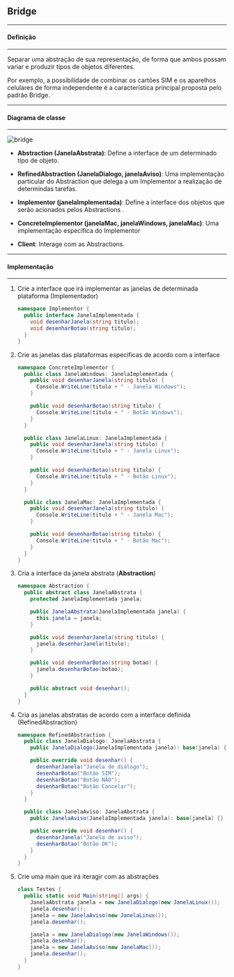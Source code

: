 ## Bridge
***
#### Definição
***

Separar uma abstração de sua representação, de forma que ambos possam variar e produzir tipos de objetos diferentes.

Por exemplo, a possibilidade de combinar os cartões SIM e os aparelhos celulares de forma independente é a característica principal proposta pelo
padrão Bridge.

***
#### Diagrama de classe
***

![bridge](https://cloud.githubusercontent.com/assets/14116020/26143842/052a5f90-3abd-11e7-869e-2d048ab5047d.png)

* **Abstraction (JanelaAbstrata)**: Define a interface de um determinado tipo de objeto.

* **RefinedAbstraction (JanelaDialogo, janelaAviso)**: Uma implementação particular do Abstraction que delega a um Implementor a realização de
determindas tarefas.

* **Implementor (janelaImplementada)**: Define a interface dos objetos que serão acionados pelos Abstractions .

* **ConcreteImplementor (janelaMac, janelaWindows, janelaMac)**: Uma implementação específica do Implementor

* **Client**: Interage com as Abstractions.

***
#### Implementação
***

1. Crie a interface que irá implementar as janelas de determinada plataforma (Implementador)

    ```c#
    namespace Implementor {
      public interface JanelaImplementada {
        void desenharJanela(string titulo);
        void desenharBotao(string titulo);
      }
    }
    ```

2. Crie as janelas das plataformas especificas de acordo com a interface

    ```c#
    namespace ConcreteImplementor {
      public class JanelaWindows: JanelaImplementada {
        public void desenharJanela(string titulo) {
          Console.WriteLine(titulo + " - Janela Windows");
        }
    
        public void desenharBotao(string titulo) {
          Console.WriteLine(titulo + " - Botão Windows");
        }
      }
    
      public class JanelaLinux: JanelaImplementada {
        public void desenharJanela(string titulo) {
          Console.WriteLine(titulo + " - Janela Linux");
        }
    
        public void desenharBotao(string titulo) {
          Console.WriteLine(titulo + " - Botão Linux");
        }
      }
    
      public class JanelaMac: JanelaImplementada {
        public void desenharJanela(string titulo) {
          Console.WriteLine(titulo + " - Janela Mac");
        }
    
        public void desenharBotao(string titulo) {
          Console.WriteLine(titulo + " - Botão Mac");
        }
      }
    }
    ```


3. Cria a interface da janela abstrata (**Abstraction**)

    ```c#
    namespace Abstraction {
      public abstract class JanelaAbstrata {
        protected JanelaImplementada janela;
    
        public JanelaAbstrata(JanelaImplementada janela) {
          this.janela = janela;
        }
    
        public void desenharJanela(string titulo) {
          janela.desenharJanela(titulo);
        }
    
        public void desenharBotao(string botao) {
          janela.desenharBotao(botao);
        }
    
        public abstract void desenhar();
      }
    }
    ```

4. Cria as janelas abstratas de acordo com a interface definida (RefinedAbstraction)

    ```c#
    namespace RefinedAbstraction {
      public class JanelaDialogo: JanelaAbstrata {
        public JanelaDialogo(JanelaImplementada janela): base(janela) {}
    
        public override void desenhar() {
          desenharJanela("Janela de diálogo");
          desenharBotao("Botão SIM");
          desenharBotao("Botão NÃO");
          desenharBotao("Botão Cancelar");
        }
      }
    
      public class JanelaAviso: JanelaAbstrata {
        public JanelaAviso(JanelaImplementada janela): base(janela) {}
    
        public override void desenhar() {
          desenharJanela("Janela de aviso");
          desenharBotao("Botão OK");
        }
      }
    }
    ```

5. Crie uma main que irá iteragir com as abstrações

    ```c#
    class Testes {
      public static void Main(string[] args) {
        JanelaAbstrata janela = new JanelaDialogo(new JanelaLinux());
        janela.desenhar();
        janela = new JanelaAviso(new JanelaLinux());
        janela.desenhar();
    
        janela = new JanelaDialogo(new JanelaWindows());
        janela.desenhar();
        janela = new JanelaAviso(new JanelaMac());
        janela.desenhar();
      }
    }
    ```
